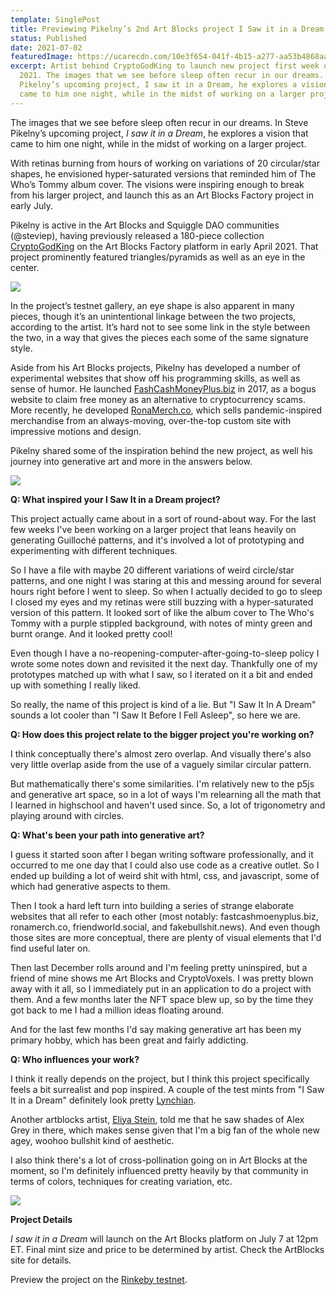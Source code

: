 ```yaml
---
template: SinglePost
title: Previewing Pikelny’s 2nd Art Blocks project I Saw it in a Dream
status: Published
date: 2021-07-02
featuredImage: https://ucarecdn.com/10e3f654-041f-4b15-a277-aa53b4868aa6/
excerpt: Artist behind CryptoGodKing to launch new project first week of July
  2021. The images that we see before sleep often recur in our dreams. In Steve
  Pikelny’s upcoming project, I saw it in a Dream, he explores a vision that
  came to him one night, while in the midst of working on a larger project.
---
```

The images that we see before sleep often recur in our dreams. In Steve Pikelny’s upcoming project, *I saw it in a Dream*, he explores a vision that came to him one night, while in the midst of working on a larger project.

With retinas burning from hours of working on variations of 20 circular/star shapes, he envisioned hyper-saturated versions that reminded him of The Who’s Tommy album cover. The visions were inspiring enough to break from his larger project, and launch this as an Art Blocks Factory project in early July.



Pikelny is active in the Art Blocks and Squiggle DAO communities (@steviep), having previously released a 180-piece collection [CryptoGodKing](https://artblocks.io/project/44//gallery) on the Art Blocks Factory platform in early April 2021. That project prominently featured triangles/pyramids as well as an eye in the center.

![](https://lh6.googleusercontent.com/JlLQhOjEDBWjMuLslDOJVSupRxGb6Xn4kCesG3pfgA0cnnUuglGDrvHnpEcOJKKhBmAIGo4rqx7aqqyyVHMrffxcK8TRo3MQ3J66M2LApNLdYm07IYN4UkUaunEGSkqxtWnVoghD)

In the project’s testnet gallery, an eye shape is also apparent in many pieces, though it’s an unintentional linkage between the two projects, according to the artist. It’s hard not to see some link in the style between the two, in a way that gives the pieces each some of the same signature style.



Aside from his Art Blocks projects, Pikelny has developed a number of experimental websites that show off his programming skills, as well as sense of humor. He launched [FashCashMoneyPlus.biz](http://fastcashmoneyplus.biz/) in 2017, as a bogus website to claim free money as an alternative to cryptocurrency scams. More recently, he developed [RonaMerch.co](https://ronamerch.co), which sells pandemic-inspired merchandise from an always-moving, over-the-top custom site with impressive motions and design.



Pikelny shared some of the inspiration behind the new project, as well his journey into generative art and more in the answers below.



![](https://lh5.googleusercontent.com/7KWk_5p3_47PhPSUmOTkqPffOqTY_hslPzBmHbQeVD9kWoLlIil6IMTV9A1X6fsXO6XCvxgElU2n6eli1ZQHMCbEV0YjYwNl8B7meTnMfYurgJQXq9TKp910q2otz4dFWYaiODKi)



**Q: What inspired your I Saw It in a Dream project?**



This project actually came about in a sort of round-about way. For the last few weeks I've been working on a larger project that leans heavily on generating Guilloché patterns, and it's involved a lot of prototyping and experimenting with different techniques.



So I have a file with maybe 20 different variations of weird circle/star patterns, and one night I was staring at this and messing around for several hours right before I went to sleep. So when I actually decided to go to sleep I closed my eyes and my retinas were still buzzing with a hyper-saturated version of this pattern. It looked sort of like the album cover to The Who's Tommy with a purple stippled background, with notes of minty green and burnt orange. And it looked pretty cool!



Even though I have a no-reopening-computer-after-going-to-sleep policy I wrote some notes down and revisited it the next day. Thankfully one of my prototypes matched up with what I saw, so I iterated on it a bit and ended up with something I really liked.



So really, the name of this project is kind of a lie. But "I Saw It In A Dream" sounds a lot cooler than "I Saw It Before I Fell Asleep", so here we are.



**Q: How does this project relate to the bigger project you're working on?**



I think conceptually there's almost zero overlap. And visually there's also very little overlap aside from the use of a vaguely similar circular pattern.



But mathematically there's some similarities. I'm relatively new to the p5js and generative art space, so in a lot of ways I'm relearning all the math that I learned in highschool and haven't used since. So, a lot of trigonometry and playing around with circles.



**Q: What's been your path into generative art?**



I guess it started soon after I began writing software professionally, and it occurred to me one day that I could also use code as a creative outlet. So I ended up building a lot of weird shit with html, css, and javascript, some of which had generative aspects to them.



Then I took a hard left turn into building a series of strange elaborate websites that all refer to each other (most notably: fastcashmoenyplus.biz, ronamerch.co, friendworld.social, and fakebullshit.news). And even though those sites are more conceptual, there are plenty of visual elements that I'd find useful later on.



Then last December rolls around and I'm feeling pretty uninspired, but a friend of mine shows me Art Blocks and CryptoVoxels. I was pretty blown away with it all, so I immediately put in an application to do a project with them. And a few months later the NFT space blew up, so by the time they got back to me I had a million ideas floating around.



And for the last few months I'd say making generative art has been my primary hobby, which has been great and fairly addicting.



**Q: Who influences your work?**

I think it really depends on the project, but I think this project specifically feels a bit surrealist and pop inspired. A couple of the test mints from "I Saw It in a Dream" definitely look pretty [Lynchian](http://www.artnet.com/artists/david-lynch/).



Another artblocks artist, [Eliya Stein](https://artblocks.io/project/45), told me that he saw shades of Alex Grey in there, which makes sense given that I'm a big fan of the whole new agey, woohoo bullshit kind of aesthetic.



I also think there's a lot of cross-pollination going on in Art Blocks at the moment, so I'm definitely influenced pretty heavily by that community in terms of colors, techniques for creating variation, etc.



![](https://lh4.googleusercontent.com/99aVtah8fCdOy_CFGEZMDTtok4S6co4rXMhCtMTkxaoaMjhtWEj8HU9rMImxiJPrMZ98cnDJAywDCABqJYe4btpGdSrxTcWKDh--GlF0-_A8608RtoeqJ-1aBoj0MUZPx1gVz6So)



**Project Details**



*I saw it in a Dream* will launch on the Art Blocks platform on July 7 at 12pm ET. Final mint size and price to be determined by artist. Check the ArtBlocks site for details.

Preview the project on the [Rinkeby testnet](https://rinkeby.artblocks.io/project/30).